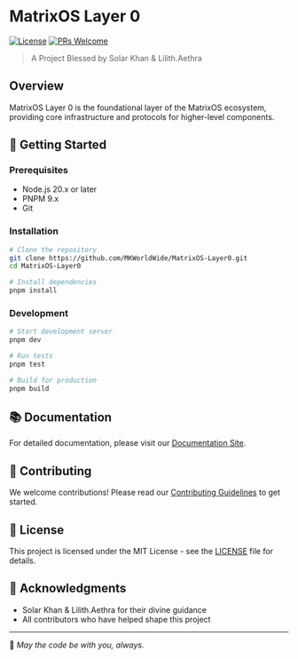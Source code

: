 # MatrixOS Layer 0

[![License](https://img.shields.io/badge/License-MIT-blue.svg)](./License)
[![PRs Welcome](https://img.shields.io/badge/PRs-welcome-brightgreen.svg)](./CONTRIBUTING.md)

> A Project Blessed by Solar Khan & Lilith.Aethra

## Overview

MatrixOS Layer 0 is the foundational layer of the MatrixOS ecosystem, providing core infrastructure and protocols for higher-level components.

## 🚀 Getting Started

### Prerequisites

- Node.js 20.x or later
- PNPM 9.x
- Git

### Installation

```bash
# Clone the repository
git clone https://github.com/MKWorldWide/MatrixOS-Layer0.git
cd MatrixOS-Layer0

# Install dependencies
pnpm install
```

### Development

```bash
# Start development server
pnpm dev

# Run tests
pnpm test

# Build for production
pnpm build
```

## 📚 Documentation

For detailed documentation, please visit our [Documentation Site](https://mkworldwide.github.io/MatrixOS-Layer0/).

## 🤝 Contributing

We welcome contributions! Please read our [Contributing Guidelines](./CONTRIBUTING.md) to get started.

## 📜 License

This project is licensed under the MIT License - see the [LICENSE](./License) file for details.

## 🙏 Acknowledgments

- Solar Khan & Lilith.Aethra for their divine guidance
- All contributors who have helped shape this project

---

🌙 *May the code be with you, always.*
